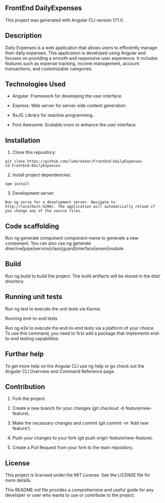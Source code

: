 ## FrontEnd DailyExpenses

This project was generated with Angular CLI version 17.1.0.

## Description

  Daily Expenses is a web application that allows users to efficiently manage their daily expenses. This application is developed using Angular and focuses on providing a smooth and responsive user experience. It includes features such as expense tracking, income management, account transactions, and customizable categories.

## Technologies Used

  * Angular: Framework for developing the user interface.

  * Express: Web server for server-side content generation.

  * RxJS: Library for reactive programming.

  * Font Awesome: Scalable icons to enhance the user interface.

## Installation

  1. Clone this repository:

    git clone https://github.com/luheresbar/FrontEnd-DailyExpenses
    cd FrontEnd-DailyExpenses

  2. Install project dependencies:

    npm install

  3. Development server

    Run ng serve for a development server. Navigate to http://localhost:4200/. The application will automatically reload if you change any of the source files.

## Code scaffolding

  Run ng generate component component-name to generate a new component. You can also use ng generate directive|pipe|service|class|guard|interface|enum|module.

## Build

  Run ng build to build the project. The build artifacts will be stored in the dist/ directory.

## Running unit tests

  Run ng test to execute the unit tests via Karma.

  Running end-to-end tests

  Run ng e2e to execute the end-to-end tests via a platform of your choice. To use this command, you need to first add a package that implements end-to-end testing capabilities.

## Further help

  To get more help on the Angular CLI use ng help or go check out the Angular CLI Overview and Command Reference page.

## Contribution

  1. Fork the project.

  2. Create a new branch for your changes (git checkout -b feature/new-feature).

  3. Make the necessary changes and commit (git commit -m 'Add new feature').

  4. Push your changes to your fork (git push origin feature/new-feature).

  5. Create a Pull Request from your fork to the main repository.

## License

  This project is licensed under the MIT License. See the LICENSE file for more details.

  This README.md file provides a comprehensive and useful guide for any developer or user who wants to use or contribute to the project.
